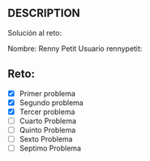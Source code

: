 ## DESCRIPTION

Solución al reto:

Nombre: Renny Petit
Usuario rennypetit:

## Reto:

- [x] Primer problema
- [x] Segundo problema
- [x] Tercer problema
- [ ] Cuarto Problema
- [ ] Quinto Problema
- [ ] Sexto Problema
- [ ] Septimo Problema
